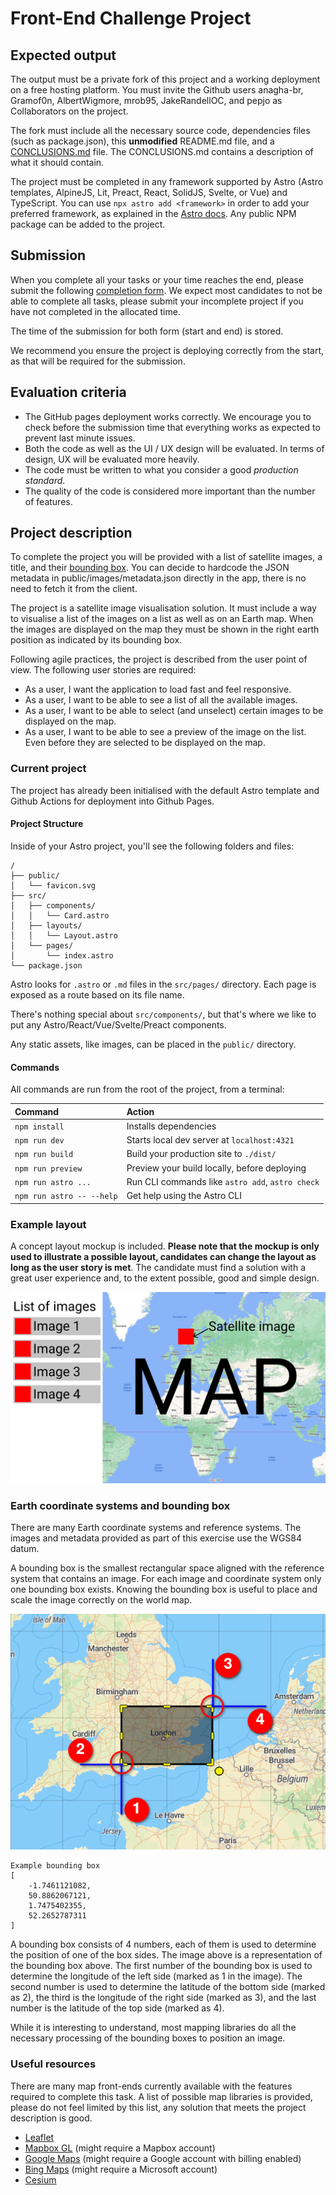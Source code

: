 # Front-End Challenge Project

## Expected output

The output must be a private fork of this project and a working deployment on a free hosting platform. You must invite the Github users anagha-br, Gramof0n, AlbertWigmore, mrob95, JakeRandellOC, and pepjo as Collaborators on the project.

The fork must include all the necessary source code, dependencies files (such as package.json), this **unmodified** README.md file, and a [CONCLUSIONS.md](./CONCLUSIONS.md) file. The CONCLUSIONS.md contains a description of what it should contain.

The project must be completed in any framework supported by Astro (Astro templates, AlpineJS, Lit, Preact, React, SolidJS, Svelte, or Vue) and TypeScript. You can use `npx astro add <framework>` in order to add your preferred framework, as explained in the [Astro docs](https://docs.astro.build/en/guides/integrations-guide/). Any public NPM package can be added to the project.

## Submission

When you complete all your tasks or your time reaches the end, please submit the following [completion form](https://forms.gle/MQxaFd1s2DS2qqiC8). We expect most candidates to not be able to complete all tasks, please submit your incomplete project if you have not completed in the allocated time.

The time of the submission for both form (start and end) is stored.

We recommend you ensure the project is deploying correctly from the start, as that will be required for the submission.

## Evaluation criteria

- The GitHub pages deployment works correctly. We encourage you to check before the submission time that everything works as expected to prevent last minute issues.
- Both the code as well as the UI / UX design will be evaluated. In terms of design, UX will be evaluated more heavily.
- The code must be written to what you consider a good _production standard_.
- The quality of the code is considered more important than the number of features.

## Project description

To complete the project you will be provided with a list of satellite images, a title, and their [bounding box](#earth-coordinate-systems-and-bounding-box). You can decide to hardcode the JSON metadata in public/images/metadata.json directly in the app, there is no need to fetch it from the client.

The project is a satellite image visualisation solution. It must include a way to visualise a list of the images on a list as well as on an Earth map. When the images are displayed on the map they must be shown in the right earth position as indicated by its bounding box.

Following agile practices, the project is described from the user point of view. The following user stories are required:

- As a user, I want the application to load fast and feel responsive.
- As a user, I want to be able to see a list of all the available images.
- As a user, I want to be able to select (and unselect) certain images to be displayed on the map.
- As a user, I want to be able to see a preview of the image on the list. Even before they are selected to be displayed on the map.

### Current project

The project has already been initialised with the default Astro template and Github Actions for deployment into Github Pages.

#### Project Structure

Inside of your Astro project, you'll see the following folders and files:

```text
/
├── public/
│   └── favicon.svg
├── src/
│   ├── components/
│   │   └── Card.astro
│   ├── layouts/
│   │   └── Layout.astro
│   └── pages/
│       └── index.astro
└── package.json
```

Astro looks for `.astro` or `.md` files in the `src/pages/` directory. Each page is exposed as a route based on its file name.

There's nothing special about `src/components/`, but that's where we like to put any Astro/React/Vue/Svelte/Preact components.

Any static assets, like images, can be placed in the `public/` directory.

#### Commands

All commands are run from the root of the project, from a terminal:

| Command                   | Action                                           |
| :------------------------ | :----------------------------------------------- |
| `npm install`             | Installs dependencies                            |
| `npm run dev`             | Starts local dev server at `localhost:4321`      |
| `npm run build`           | Build your production site to `./dist/`          |
| `npm run preview`         | Preview your build locally, before deploying     |
| `npm run astro ...`       | Run CLI commands like `astro add`, `astro check` |
| `npm run astro -- --help` | Get help using the Astro CLI                     |

### Example layout

A concept layout mockup is included. **Please note that the mockup is only used to illustrate a possible layout, candidates can change the layout as long as the user story is met**. The candidate must find a solution with a great user experience and, to the extent possible, good and simple design.

![UI mockup](./mockup.png)

### Earth coordinate systems and bounding box

There are many Earth coordinate systems and reference systems. The images and metadata provided as part of this exercise use the WGS84 datum.

A bounding box is the smallest rectangular space aligned with the reference system that contains an image. For each image and coordinate system only one bounding box exists. Knowing the bounding box is useful to place and scale the image correctly on the world map.

![Example bounding box representation](./bbox.png)

```
Example bounding box
[
    -1.7461121082,
    50.8862067121,
    1.7475402355,
    52.2652787311
]
```

A bounding box consists of 4 numbers, each of them is used to determine the position of one of the box sides. The image above is a representation of the bounding box above. The first number of the bounding box is used to determine the longitude of the left side (marked as 1 in the image). The second number is used to determine the latitude of the bottom side (marked as 2), the third is the longitude of the right side (marked as 3), and the last number is the latitude of the top side (marked as 4).

While it is interesting to understand, most mapping libraries do all the necessary processing of the bounding boxes to position an image.

### Useful resources

There are many map front-ends currently available with the features required to complete this task. A list of possible map libraries is provided, please do not feel limited by this list, any solution that meets the project description is good.

- [Leaflet](https://leafletjs.com/)
- [Mapbox GL](https://docs.mapbox.com/mapbox-gl-js/api/) (might require a Mapbox account)
- [Google Maps](https://developers.google.com/maps/documentation) (might require a Google account with billing enabled)
- [Bing Maps](https://www.bingmapsportal.com/) (might require a Microsoft account)
- [Cesium](https://cesium.com/)

<!-- In addition, if you are unfamiliar with this tools, you might want to check:

- [Astro Docs](https://docs.astro.build/)
- [Github Actions](https://docs.github.com/en/actions)
- [Github Pages](https://docs.github.com/en/pages) -->

